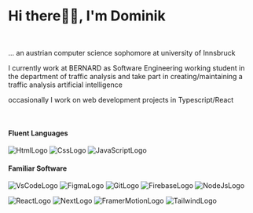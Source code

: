 # Hi there✌🏻, I'm Dominik 
<br/>

... an austrian computer science sophomore at university of Innsbruck

I currently work at BERNARD as Software Engineering working student in
the department of traffic analysis and take part in creating/maintaining 
a traffic analysis artificial intelligence

occasionally I work on web development projects in Typescript/React

<br/>

#### Fluent Languages
![HtmlLogo](https://github.com/devdomnk/devdomnk/assets/144699274/788f3004-0735-4b84-b939-60ce2be41470)
![CssLogo](https://github.com/devdomnk/devdomnk/assets/144699274/be9d0244-39ac-4ff8-9ace-da84f4b35a59)
![JavaScriptLogo](https://github.com/devdomnk/devdomnk/assets/144699274/4054abcc-8d80-471a-a320-40d8dc08370e)

#### Familiar Software
![VsCodeLogo](https://github.com/devdomnk/devdomnk/assets/144699274/78d0abff-dc0c-40bc-b722-c789f4feed5c)
![FigmaLogo](https://github.com/devdomnk/devdomnk/assets/144699274/c898e052-c5ef-4d16-9b83-2ac3cbaa371e)
![GitLogo](https://github.com/devdomnk/devdomnk/assets/144699274/9d775804-6b59-4dda-b044-878b9849e37e)
![FirebaseLogo](https://github.com/devdomnk/devdomnk/assets/144699274/2dbdd807-db23-4e85-a22f-b663ed8ee752)
![NodeJsLogo](https://github.com/devdomnk/devdomnk/assets/144699274/456c3cdd-afdc-4972-b7e0-1789b75870ad)

![ReactLogo](https://github.com/devdomnk/devdomnk/assets/144699274/a15879e6-e300-4038-a39b-b0cac4536bee)
![NextLogo](https://github.com/devdomnk/devdomnk/assets/144699274/768f047a-fe1c-4573-bfdc-4fb59f3b2507)
![FramerMotionLogo](https://github.com/devdomnk/devdomnk/assets/144699274/9955d0ae-1358-45d0-ae7f-5801a4a6e076)
![TailwindLogo](https://github.com/devdomnk/devdomnk/assets/144699274/657dcde5-933d-4892-9462-2da0878dfd02)


<!--
**devdomnk/devdomnk** is a ✨ _special_ ✨ repository because its `README.md` (this file) appears on your GitHub profile.

Here are some ideas to get you started:

- 🔭 I’m currently working on ...
- 🌱 I’m currently learning ...
- 👯 I’m looking to collaborate on ...
- 🤔 I’m looking for help with ...
- 💬 Ask me about ...
- 📫 How to reach me: ...
- 😄 Pronouns: ...
- ⚡ Fun fact: ...
-->
